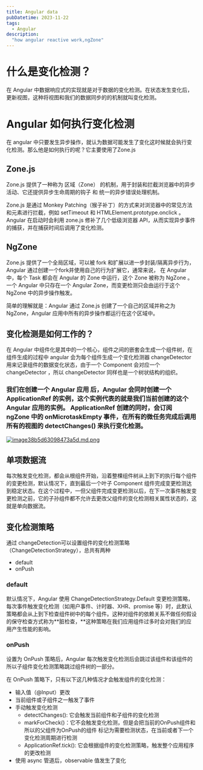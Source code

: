 ```yaml
---
title: Angular data
pubDatetime: 2023-11-22
tags:
  - Angular
description:
  "how angular reactive work,ngZone"
---
```


# 什么是变化检测？

在 Angular 中数据响应式的实现就是对于数据的变化检测。在状态发生变化后，更新视图，这种将视图和我们的数据同步的的机制就叫变化检测。

# Angular 如何执行变化检测

在 angular 中只要发生异步操作，就认为数据可能发生了变化这时候就会执行变化检测。那么他是如何执行的呢？它主要使用了Zone.js

## Zone.js

Zone.js 提供了一种称为 区域（Zone） 的机制，用于封装和拦截浏览器中的异步活动、它还提供异步生命周期的钩子 和 统一的异步错误处理机制。

Zone.js 是通过 Monkey Patching（猴子补丁）的方式来对浏览器中的常见方法和元素进行拦截，例如 setTimeout 和 HTMLElement.prototype.onclick 。Angular 在启动时会利用 zone.js 修补了几个低级浏览器 API，从而实现异步事件的捕获，并在捕获时间后调用了变化检测。

## NgZone

Zone.js 提供了一个全局区域，可以被 fork 和扩展以进一步封装/隔离异步行为，Angular 通过创建一个fork并使用自己的行为扩展它，通常来说， 在 Angular中，每个 Task 都会在 Angular 的 Zone 中运行，这个 Zone 被称为  NgZone 。一个 Angular 中只存在一个 Angular Zone，而变更检测只会由运行于这个  NgZone  中的异步操作触发。

简单的理解就是：Angular 通过 Zone.js 创建了一个自己的区域并称之为 NgZone，Angular 应用中所有的异步操作都运行在这个区域中。

## 变化检测是如何工作的？

在 Angular 中组件化是其中的一个核心，组件之间的嵌套会生成一个组件树，在组件生成的过程中 angular 会为每个组件生成一个变化检测器 changeDetector 用来记录组件的数据变化状态，由于一个 Component 会对应一个 changeDetector ，所以 changeDetector 同样也是一个树状结构的组织。

### 我们在创建一个 Angular 应用 后，Angular 会同时创建一个  ApplicationRef  的实例，这个实例代表的就是我们当前创建的这个 Angular 应用的实例。 ApplicationRef 创建的同时，会订阅 ngZone 中的  onMicrotaskEmpty  事件，在所有的微任务完成后调用所有的视图的  detectChanges()  来执行变化检测。 

[![image38b5d63098473a5d.md.png](https://img.picgo.net/2024/03/06/image38b5d63098473a5d.md.png)](https://www.picgo.net/image/image.SbRygk)

## 单项数据流

​	每次触发变化检测，都会从根组件开始，沿着整棵组件树从上到下的执行每个组件的变更检测，默认情况下，直到最后一个叶子 Component 组件完成变更检测达到稳定状态。在这个过程中，一但父组件完成变更检测以后，在下一次事件触发变更检测之前，它的子孙组件都不允许去更改父组件的变化检测相关属性状态的，这就是单向数据流。

## 变化检测策略

通过 changeDetection可以设置组件的变化检测策略（ChangeDetectionStrategy），总共有两种

- default
- onPush

### default

默认情况下，Angular 使用 ChangeDetectionStrategy.Default 变更检测策略，每次事件触发变化检测（如用户事件、计时器、XHR、promise 等）时，此默认策略都会从上到下检查组件树中的每个组件。这种对组件的依赖关系不做任何假设的保守检查方式称为**脏检查，**这种策略在我们应用组件过多时会对我们的应用产生性能的影响。

### onPush

设置为 OnPush 策略后，Angular 每次触发变化检测后会跳过该组件和该组件的所以子组件变化检测策略跳过组件树的一部分。

在  OnPush  策略下，只有以下这几种情况才会触发组件的变化检测：

- 输入值（@Input）更改
- 当前组件或子组件之一触发了事件
- 手动触发变化检测
  - detectChanges():  它会触发当前组件和子组件的变化检测
  - markForCheck()：它不会触发变化检测，但是会把当前的OnPush组件和所以的父组件为OnPush的组件 标记为需要检测状态，在当前或者下一个变化检测周期进行检测
  - ApplicationRef.tick(): 它会根据组件的变化检测策略，触发整个应用程序的更改检测
- 使用 async 管道后，observable 值发生了变化